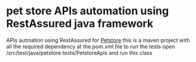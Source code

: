 # pet store APIs automation using RestAssured java framework
APIs autmation using RestAssured for [Petstore](https://petstore.swagger.io/)
this is a maven project with all the required dependency at the pom.xml file
to run the tests open /src/test/java/petstore.tests/PetstoreApis and run this class 



